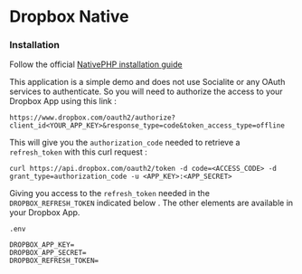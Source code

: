 # Dropbox Native

### Installation

Follow the official [NativePHP installation guide](https://nativephp.com/docs/1/getting-started/installation)

This application is a simple demo and does not use Socialite or any OAuth services to authenticate. So you will need to authorize the access to your Dropbox App using this link :

`https://www.dropbox.com/oauth2/authorize?client_id<YOUR_APP_KEY>&response_type=code&token_access_type=offline`

This will give you the `authorization_code` needed to retrieve a `refresh_token` with this curl request :

`curl https://api.dropbox.com/oauth2/token -d code=<ACCESS_CODE> -d grant_type=authorization_code -u <APP_KEY>:<APP_SECRET>`

Giving you access to the `refresh_token` needed in the `DROPBOX_REFRESH_TOKEN` indicated below . The other elements are available in your Dropbox App.

`.env`

```env
DROPBOX_APP_KEY=
DROPBOX_APP_SECRET=
DROPBOX_REFRESH_TOKEN=
```
